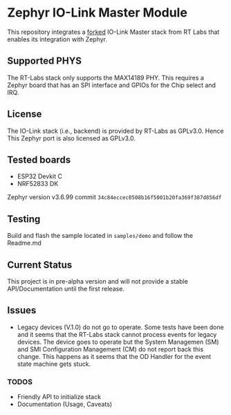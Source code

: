 # Zephyr IO-Link Master Module

This repository integrates a [forked](https://github.com/vChavezB/i-link/tree/zephyr) IO-Link Master stack from RT Labs that enables its integration with Zephyr.

## Supported PHYS

The RT-Labs stack only supports the MAX14189 PHY. This requires a Zephyr board that has an SPI interface and GPIOs for the Chip select and IRQ.

## License

The IO-Link stack (i.e., backend) is provided by RT-Labs as GPLv3.0. Hence This Zephyr port
is also licensed as GPLv3.0.

## Tested boards

- ESP32 Devkit C
- NRF52833 DK

Zephyr version v3.6.99 commit `34c84eccec0508b16f5001b20fa369f387d856df`

## Testing

Build and flash the sample located in `samples/demo` and follow the Readme.md

## Current Status

This project is in pre-alpha version and will not provide a stable API/Documentation until the first release.

## Issues

- Legacy devices (V.1.0) do not go to operate. Some tests have been done and it seems
that the RT-Labs stack cannot process events for legacy devices. The device goes to operate
but the System Managemen (SM) and SMI Configuration Management (CM) do not report back this change.
This happens as it seems that the OD Handler for the event state machine gets stuck.


### TODOS

- Friendly API to initialize stack 
- Documentation (Usage, Caveats)




